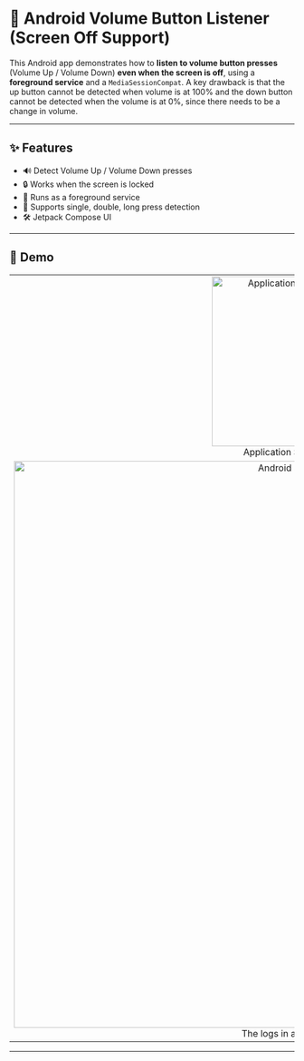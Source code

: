 # 📱 Android Volume Button Listener (Screen Off Support)

This Android app demonstrates how to **listen to volume button presses** (Volume Up / Volume Down) **even when the screen is off**, using a **foreground service** and a `MediaSessionCompat`. A key drawback is that the up button cannot be detected when volume is at 100% and the down button cannot be detected when the volume is at 0%, since there needs to be a change in volume.

---

## ✨ Features

- 🔊 Detect Volume Up / Volume Down presses
- 🔒 Works when the screen is locked
- 📡 Runs as a foreground service
- 🔁 Supports single, double, long press detection
- 🛠️ Jetpack Compose UI

---

## 📸 Demo

<table>
  <tr>
    <td align="center">
      <img src="https://i.ibb.co/DPPp8Tnx/Simple-Service.jpg" alt=" Application Simple Demo" width="300"/><br/>
       Application Simple Demo
    </td>
  </tr>
  <tr>
    <td align="center">
      <img src="https://i.ibb.co/5hx6w4zz/Screenshot-2025-06-02-020327.png" alt="Android Studio Logs" width="1000"/><br/>
      The logs in android studio
    </td>
  </tr>
</table>

---


